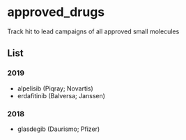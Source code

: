 # approved_drugs
Track hit to lead campaigns of all approved small molecules


## List

### 2019

 - alpelisib (Piqray; Novartis)
 - erdafitinib (Balversa; Janssen)

### 2018

 - glasdegib (Daurismo; Pfizer)
